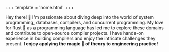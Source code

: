 +++
template = 'home.html'
+++

Hey there! 👋 I'm passionate about diving deep into the world of system programming, databases, compilers, and concurrent programming.
My love for Rust 🦀 as a programming language has led me to explore these domains and contribute to open-source compiler projects.
I have hands-on experience in building compilers and enjoy the intricate challenges they present.
**I enjoy applying the magic 🔮 of theory to engineering practice!**
